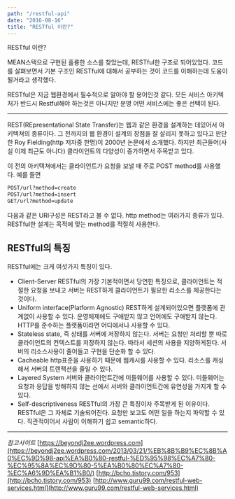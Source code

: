 ```yaml
---
path: "/restful-api"
date: "2016-08-16"
title: "RESTful 이란?"
---
```


RESTful 이란?
<!--more-->

MEAN스택으로 구현된 훌륭한 소스를 찾았는데, RESTful한 구조로 되어있었다. 코드를 살펴보면서 기본 구조인 RESTful에 대해서 공부하는 것이 코드를 이해하는데 도움이 될거라고 생각했다.

RESTful은 지금 웹환경에서 필수적으로 알아야 할 용어인것 같다. 모든 서비스 아키텍처가 반드시 Restful해야 하는것은 아니지만 분명 어떤 서비스에는 좋은 선택이 된다.

-----

REST(REpresentational State Transfer)는 웹과 같은 환경을 설계하는 데있어서 아키텍쳐의 종류이다. 그 전까지의 웹 환경이 설계의 장점을 잘 살리지 못하고 있다고 판단한 Roy Fielding(http 저자중 한명)이 2000년 논문에서 소개했다. 하지만 최근들어(사실 이제 최근도 아니다) 클라이언트의 다양성이 증가하면서 주목받고 있다.

이 전의 아키텍쳐에서는 클라이언트가 요청을 보낼 때 주로 POST method를 사용했다. 예를 들면

```bash
POST/url?method=create
POST/url?method=insert
GET/url?method=update
```

다음과 같은 URI구성은 REST라고 볼 수 없다. http method는 여러가지 종류가 있다. RESTful한 설계는 목적에 맞는 method를 적절히 사용한다.

## RESTful의 특징
RESTful에는 크게 여섯가지 특징이 있다.

- Client-Server
RESTful의 가장 기본적이면서 당연한 특징으로, 클라이언트는 적절한 요청을 보내고 서버는 REST하게 클라이언트가 필요한 리소스를 제공한다는 것이다.
- Uniform interface(Platform Agnostic)
REST하게 설계되어있으면 플랫폼에 관계없이 사용할 수 있다. 운영체제에도 구애받지 않고 언어에도 구애받지 않는다. HTTP를 준수하는 플랫폼이라면
어디에서나 사용할 수 있다.
- Stateless
state, 즉 상태를 서버에 저장하지 않는다. 서버는 요청만 처리할 뿐 따로 클라이언트의 컨텍스트를 저장하지 않는다. 따라서 세션의 사용을 지양하게된다.
서버의 리소스사용이 줄어들고 구현을 단순화 할 수 있다.
- Cacheable
http표준을 사용하기 때문에 웹캐시를 사용할 수 있다. 리소스를 캐싱해서 서버의 트랜잭션을 줄일 수 있다.
- Layered System
서버와 클라이언트간에 미들웨어를 사용할 수 있다. 미들웨어는 요청과 응답을 방해하지 않는 선에서 서버와 클라이언트간에 유연성을 가지게 할 수 있다.
- Self-descriptiveness
RESTful의 가장 큰 특징이자 주목받게 된 이유이다. RESTful은 그 자체로 기술되어진다. 요청만 보고도 어떤 일을 하는지 파악할 수 있다.
직관적이어서 사람이 이해하기 쉽고 semantic하다.

-----
*참고사이트*
[https://beyondj2ee.wordpress.com](https://beyondj2ee.wordpress.com/2013/03/21/%EB%8B%B9%EC%8B%A0%EC%9D%98-api%EA%B0%80-restful-%ED%95%98%EC%A7%80-%EC%95%8A%EC%9D%80-5%EA%B0%80%EC%A7%80-%EC%A6%9D%EA%B1%B0/)
[http://bcho.tistory.com/953](http://bcho.tistory.com/953)
[http://www.guru99.com/restful-web-services.html](http://www.guru99.com/restful-web-services.html)

